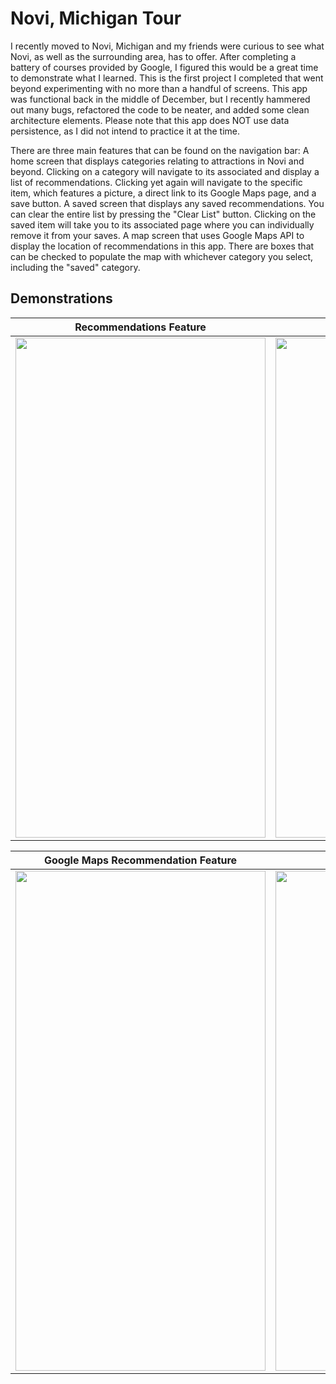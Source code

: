 # Novi, Michigan Tour
I recently moved to Novi, Michigan and my friends were curious to see what Novi, as well as the surrounding area, has to offer. After completing a battery of courses provided by Google, I figured this would be a great time to demonstrate what I learned. This is the first project I completed that went beyond experimenting with no more than a handful of screens. This app was functional back in the middle of December, but I recently hammered out many bugs, refactored the code to be neater, and added some clean architecture elements. Please note that this app does NOT use data persistence, as I did not intend to practice it at the time.

There are three main features that can be found on the navigation bar: A home screen that displays categories relating to attractions in Novi and beyond. Clicking on a category will navigate to its associated and display a list of recommendations. Clicking yet again will navigate to the specific item, which features a picture, a direct link to its Google Maps page, and a save button. A saved screen that displays any saved recommendations. You can clear the entire list by pressing the "Clear List" button. Clicking on the saved item will take you to its associated page where you can individually remove it from your saves. A map screen that uses Google Maps API to display the location of recommendations in this app. There are boxes that can be checked to populate the map with whichever category you select, including the "saved" category.

## Demonstrations
Recommendations Feature  | Home Screenshot
------------- | -------------
<img src="https://user-images.githubusercontent.com/113391095/216476021-e0ad203c-a254-4ca4-ae08-abf1ee8142c3.gif" width = 400 height = 800>  |  <img src="https://user-images.githubusercontent.com/113391095/216476961-177226cd-08a9-48d1-a4ee-8cc85113d52c.png" width = 400 height = 800>

Google Maps Recommendation Feature  | Map Screenshot
------------- | -------------
| <img src="https://user-images.githubusercontent.com/113391095/216474419-7bbf529a-8872-4dcd-9267-418ff0792dc9.gif" width = 400 height = 800> | <img src="https://user-images.githubusercontent.com/113391095/216477118-d7f802ca-4704-4ae4-be05-24634e558990.png" width = 400 height = 800>
